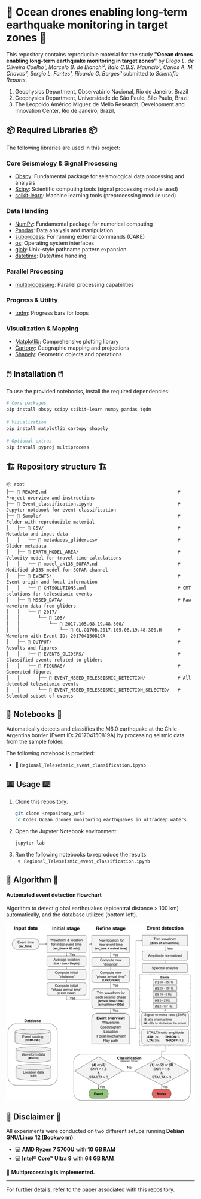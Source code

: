 # 🌊 Ocean drones enabling long-term earthquake monitoring in target zones 🌊

This repository contains reproducible material for the study **"Ocean drones enabling long-term earthquake monitoring in target zones"** by *Diogo L. de Oliveira Coelho¹, Marcelo B. de Bianchi², Ítalo C.B.S. Maurício¹, Carlos A. M. Chaves², Sergio L. Fontes¹, Ricardo G. Borges³* submitted to *Scientific Reports*. 

1. Geophysics Department, Observatório Nacional, Rio de Janeiro, Brazil
2. Geophysics Department, Universidade de São Paulo, São Paulo, Brazil
3. The Leopoldo Américo Miguez de Mello Research, Development and Innovation Center, Rio de Janeiro, Brazil, 

## 📦 Required Libraries 📦

The following libraries are used in this project:

### Core Seismology & Signal Processing
- [Obspy](https://github.com/obspy/obspy): Fundamental package for seismological data processing and analysis
- [Scipy](https://scipy.org/): Scientific computing tools (signal processing module used)
- [scikit-learn](https://scikit-learn.org/): Machine learning tools (preprocessing module used)

### Data Handling
- [NumPy](https://numpy.org/): Fundamental package for numerical computing
- [Pandas](https://pandas.pydata.org/): Data analysis and manipulation
- [subprocess](https://docs.python.org/3/library/subprocess.html): For running external commands (CAKE)
- [os](https://docs.python.org/3/library/os.html): Operating system interfaces
- [glob](https://docs.python.org/3/library/glob.html): Unix-style pathname pattern expansion
- [datetime](https://docs.python.org/3/library/datetime.html): Date/time handling

### Parallel Processing
- [multiprocessing](https://docs.python.org/3/library/multiprocessing.html): Parallel processing capabilities

### Progress & Utility
- [tqdm](https://github.com/tqdm/tqdm): Progress bars for loops

### Visualization & Mapping
- [Matplotlib](https://matplotlib.org/): Comprehensive plotting library
- [Cartopy](https://scitools.org.uk/cartopy/): Geographic mapping and projections
- [Shapely](https://shapely.readthedocs.io/): Geometric objects and operations


## 🖱️ Installation 🖱️

To use the provided notebooks, install the required dependencies:

```bash
# Core packages
pip install obspy scipy scikit-learn numpy pandas tqdm

# Visualization
pip install matplotlib cartopy shapely

# Optional extras
pip install pyproj multiprocess
```

## 🏗️ Repository structure 🏗️

```plaintext
📦 root
├── 📄 README.md                                                 # Project overview and instructions  
├── 📑 Event_classification.ipynb                                # Jupyter notebook for event classification  
├── 📂 Sample/                                                   # Folder with reproducible material  
│   ├── 📂 CSV/                                                  # Metadata and input data  
│   │   └── 📄 metadados_glider.csv                              # Glider metadata  
│   ├── 📂 EARTH_MODEL_AREA/                                     # Velocity model for travel-time calculations  
│   │   └── 📄 model_ak135_SOFAR.nd                              # Modified ak135 model for SOFAR channel  
│   ├── 📂 EVENTS/                                               # Event origin and focal information  
│   │   └── 📄 CMTSOLUTIONS.xml                                  # CMT solutions for teleseismic events  
│   ├── 📂 MSSED_DATA/                                           # Raw waveform data from gliders  
│   │   └── 📂 2017/  
│   │       └── 📂 105/  
│   │           └── 📂 2017.105.08.19.48.300/  
│   │               └── 📄 GL.G170B.2017.105.08.19.48.300.H      # Waveform with Event ID: 201704150819A  
│   ├── 📂 OUTPUT/                                               # Results and figures  
│   │   ├── 📂 EVENTS_GLIDERS/                                   # Classified events related to gliders  
│   │   └── 📂 FIGURAS/                                          # Generated figures  
│   │       ├── 📂 EVENT_MSEED_TELESEISMIC_DETECTION/            # All detected teleseismic events  
│   │       └── 📂 EVENT_MSEED_TELESEISMIC_DETECTION_SELECTED/   # Selected subset of events  
```


## 📑 Notebooks 📑

Automatically detects and classifies the M6.0 earthquake at the Chile-Argentina border (Event ID: 201704150819A) by processing seismic data from the sample folder.

The following notebook is provided:

- 📔 ``Regional_Teleseismic_event_classification.ipynb``

## ⌨️ Usage ⌨️

1. Clone this repository:
   ```bash
   git clone <repository_url>
   cd Codes_Ocean_drones_monitoring_earthquakes_in_ultradeep_waters
   ```
2. Open the Jupyter Notebook environment:
   ```bash
   jupyter-lab
   ```
3. Run the following notebooks to reproduce the results:
   - `Regional_Teleseismic_event_classification.ipynb`

## 🧮 Algorithm 🧮

#### **Automated event detection flowchart**

Algorithm to detect global earthquakes (epicentral distance > 100 km) automatically, and the database utilized (bottom left).

<img src="flowchart.png" width="800" align="center">



## 🔖 Disclaimer 🔖  

All experiments were conducted on two different setups running **Debian GNU/Linux 12 (Bookworm)**:  

- 💻 **AMD Ryzen 7 5700U** with **10 GB RAM**  
- 💻 **Intel® Core™ Ultra 9** with **64 GB RAM**  

📣 **Multiprocessing is implemented.**  

---
For further details, refer to the paper associated with this repository.